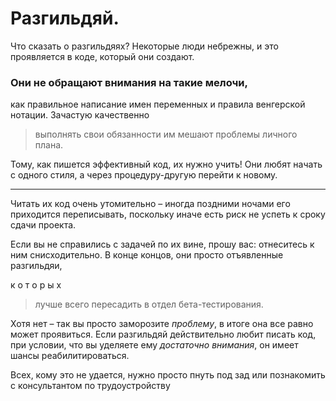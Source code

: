 # Разгильдяй.

Что сказать о разгильдяях?
Некоторые люди небрежны, и это проявляется в коде,
который они создают.

### Они не обращают внимания на такие мелочи,

как правильное написание имен переменных и правила венгерской нотации.
Зачастую качественно

> выполнять свои обязанности им мешают проблемы личного плана.

Тому, как пишется эффективный код, их нужно учить!
Они любят начать с одного стиля, а через процедуру-другую перейти к новому.

---

Читать их код очень утомительно – иногда поздними ночами его приходится переписывать,
поскольку иначе есть риск не успеть к сроку сдачи проекта.

Если вы не справились с задачей по их вине, прошу вас:
отнеситесь к ним снисходительно.
В конце концов, они просто отъявленные разгильдяи,

к
о
т
о
р
ы
х

> лучше всего пересадить в отдел бета-тестирования.

Хотя нет – так вы просто заморозите _проблему_, в итоге она все равно может проявиться.
Если разгильдяй действительно любит писать код, при условии,
что вы уделяете ему _достаточно внимания_, он имеет шансы реабилитироваться.

Всех, кому это не удается, нужно просто пнуть под зад
или познакомить с консультантом по трудоустройству
